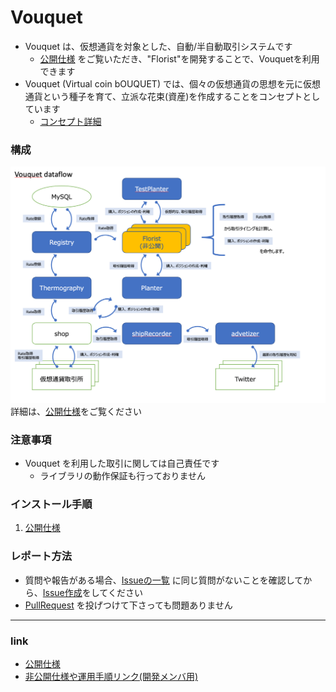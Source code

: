 Vouquet
===

* Vouquet は、仮想通貨を対象とした、自動/半自動取引システムです
	* [公開仕様](./public/README.md) をご覧いただき、"Florist"を開発することで、Vouquetを利用できます
* Vouquet (Virtual coin bOUQUET) では、個々の仮想通貨の思想を元に仮想通貨という種子を育て、立派な花束(資産)を作成することをコンセプトとしています
	* [コンセプト詳細](./public/concept.md)

### 構成
![Dataflow](./public/media/Vouquet_Dataflow.png)
詳細は、[公開仕様](./public/README.md)をご覧ください

### 注意事項

* Vouquet を利用した取引に関しては自己責任です
	* ライブラリの動作保証も行っておりません

### インストール手順
1. [公開仕様](./public/README.md#florist-開発リリース-方法)


### レポート方法

* 質問や報告がある場合、[Issueの一覧](https://github.com/vouquet/vouquet/issues) に同じ質問がないことを確認してから、[Issue作成](https://github.com/vouquet/vouquet/issues/new)をしてください
* [PullRequest](https://github.com/vouquet/vouquet/pulls) を投げつけて下さっても問題ありません

---
### link

* [公開仕様](./public/README.md)
* [非公開仕様や運用手順リンク(開発メンバ用)](https://github.com/vouquet/private_docs)
